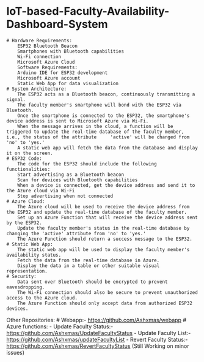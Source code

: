 # IoT-based-Faculty-Availability-Dashboard-System
    # Hardware Requirements:
        ESP32 Bluetooth Beacon
        Smartphones with Bluetooth capabilities
        Wi-Fi connection
        Microsoft Azure Cloud
        Software Requirements:
        Arduino IDE for ESP32 development
        Microsoft Azure account
        Static Web App for data visualization
    # System Architecture:
        The ESP32 acts as a Bluetooth beacon, continuously transmitting a signal.
        The faculty member's smartphone will bond with the ESP32 via Bluetooth.
        Once the smartphone is connected to the ESP32, the smartphone's device address is sent to Microsoft Azure via Wi-Fi.
        When the message arrives in the cloud, a function will be triggered to update the real-time database of the faculty member, i.e., the status of the attribute     'active' will be changed from 'no' to 'yes.'
        A static web app will fetch the data from the database and display it on the screen.
    # ESP32 Code:
        The code for the ESP32 should include the following functionalities:
        Start advertising as a Bluetooth beacon
        Scan for devices with Bluetooth capabilities
        When a device is connected, get the device address and send it to the Azure cloud via Wi-Fi
        Stop advertising when not connected
    # Azure Cloud:
        The Azure cloud will be used to receive the device address from the ESP32 and update the real-time database of the faculty member.
        Set up an Azure Function that will receive the device address sent by the ESP32.
        Update the faculty member's status in the real-time database by changing the 'active' attribute from 'no' to 'yes.'
        The Azure Function should return a success message to the ESP32.
    # Static Web App:
        The static web app will be used to display the faculty member's availability status.
        Fetch the data from the real-time database in Azure.
        Display the data in a table or other suitable visual representation.
    # Security:
        Data sent over Bluetooth should be encrypted to prevent eavesdropping.
        The Wi-Fi connection should also be secure to prevent unauthorized access to the Azure cloud.
        The Azure Function should only accept data from authorized ESP32 devices.
        
 Other Repositories:
    # Webapp:- https://github.com/Ashxmas/webapp
    # Azure functions:
        - Update Faculty Status:- https://github.com/Ashxmas/UpdateFacultyStatus
        - Update Faculty List:- https://github.com/Ashxmas/updateFacultyList
        - Revert Faculty Status:- https://github.com/Ashxmas/RevertFacultyStatus
        (Still Working on minor issues)
